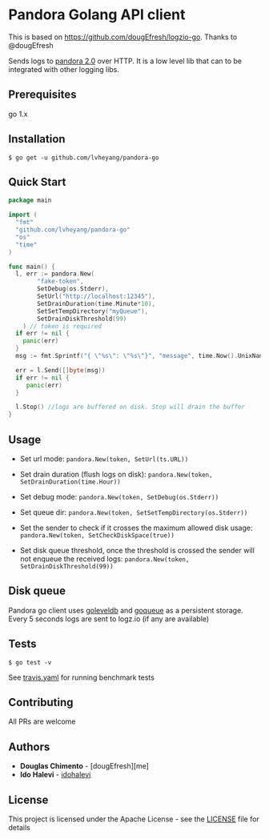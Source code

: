 # Pandora Golang API client

This is based on https://github.com/dougEfresh/logzio-go. Thanks to @dougEfresh

Sends logs to [pandora 2.0](https://portal.qiniu.com/express) over HTTP. It is a low level lib that can to be integrated with other logging libs.


## Prerequisites
go 1.x

## Installation
```shell
$ go get -u github.com/lvheyang/pandora-go
```

## Quick Start

```go
package main

import (
  "fmt"
  "github.com/lvheyang/pandora-go"
  "os"
  "time"
)

func main() {
  l, err := pandora.New(
  		"fake-token",
  		SetDebug(os.Stderr),
  		SetUrl("http://localhost:12345"),
  		SetDrainDuration(time.Minute*10),
        SetSetTempDirectory("myQueue"),
        SetDrainDiskThreshold(99)
  	) // token is required
  if err != nil {
    panic(err)
  }
  msg := fmt.Sprintf("{ \"%s\": \"%s\"}", "message", time.Now().UnixNano())

  err = l.Send([]byte(msg))
  if err != nil {
     panic(err)
  }

  l.Stop() //logs are buffered on disk. Stop will drain the buffer
}
```

## Usage

- Set url mode:
    `pandora.New(token, SetUrl(ts.URL))`

- Set drain duration (flush logs on disk):
    `pandora.New(token, SetDrainDuration(time.Hour))`

- Set debug mode:
    `pandora.New(token, SetDebug(os.Stderr))`

- Set queue dir:
    `pandora.New(token, SetSetTempDirectory(os.Stderr))`

- Set the sender to check if it crosses the maximum allowed disk usage:
    `pandora.New(token, SetCheckDiskSpace(true))`

- Set disk queue threshold, once the threshold is crossed the sender will not enqueue the received logs:
    `pandora.New(token, SetDrainDiskThreshold(99))`

## Disk queue

Pandora go client uses [goleveldb](https://github.com/syndtr/goleveldb) and [goqueue](github.com/beeker1121/goque) as a persistent storage.
Every 5 seconds logs are sent to logz.io (if any are available)

## Tests

```shell
$ go test -v

```


See [travis.yaml](.travis.yml) for running benchmark tests


## Contributing
 All PRs are welcome

## Authors

* **Douglas Chimento**  - [dougEfresh][me]
* **Ido Halevi**  - [idohalevi](https://github.com/idohalevi)


## License

This project is licensed under the Apache License - see the [LICENSE](LICENSE) file for details
